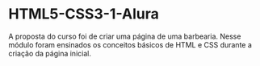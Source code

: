 # HTML5-CSS3-1-Alura

A proposta do curso foi de criar uma página de uma barbearia. Nesse módulo foram ensinados os conceitos básicos de HTML e CSS durante a criação da página inicial.
